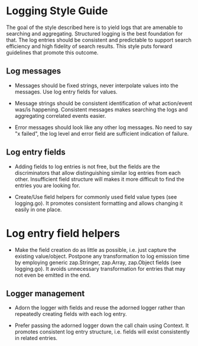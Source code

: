 # Logging Style Guide

The goal of the style described here is to yield logs that are amenable to searching and aggregating. Structured logging is the best foundation for that. The log entries should be consistent and predictable to support search efficiency and high fidelity of search results. This style puts forward guidelines that promote this outcome.

## Log messages

* Messages should be fixed strings, never interpolate values into the messages. Use log entry fields for values.

* Message strings should be consistent identification of what action/event was/is happening. Consistent messages makes searching the logs and aggregating correlated events easier.

* Error messages should look like any other log messages. No need to say "x failed", the log level and error field are sufficient indication of failure.

## Log entry fields

* Adding fields to log entries is not free, but the fields are the discriminators that allow distinguishing similar log entries from each other. Insufficient field structure will makes it more difficult to find the entries you are looking for.

* Create/Use field helpers for commonly used field value types (see logging.go). It promotes consistent formatting and allows changing it easily in one place.

# Log entry field helpers

* Make the field creation do as little as possible, i.e. just capture the existing value/object. Postpone any transformation to log emission time by employing generic zap.Stringer, zap.Array, zap.Object fields (see logging.go). It avoids unnecessary transformation for entries that may not even be emitted in the end.

## Logger management

* Adorn the logger with fields and reuse the adorned logger rather than repeatedly creating fields with each log entry.

* Prefer passing the adorned logger down the call chain using Context. It promotes consistent log entry structure, i.e. fields will exist consistently in related entries.
